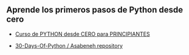 ## Aprende los primeros pasos de Python desde cero

* <a href = "https://www.youtube.com/watch?v=Kp4Mvapo5kc&t=7344s">Curso de PYTHON desde CERO para PRINCIPIANTES</a> 

* <a href = "https://github.com/Asabeneh/30-Days-Of-Python">30-Days-Of-Python / Asabeneh repository</a>
